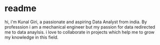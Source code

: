 # readme
hi, i'm Kunal Giri, a passionate and aspiring Data Analyst from india. By professsion i am a mechanical engineer but my passion for data redirected me to data anaylsis.
i love to collaborate in projects which help me to grow my knowledge in this field.

